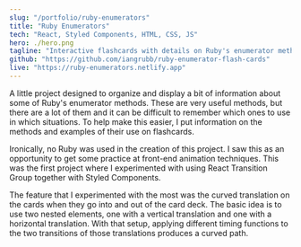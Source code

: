 ```yaml
---
slug: "/portfolio/ruby-enumerators"
title: "Ruby Enumerators"
tech: "React, Styled Components, HTML, CSS, JS"
hero: ./hero.png
tagline: "Interactive flashcards with details on Ruby's enumerator methods."
github: "https://github.com/iangrubb/ruby-enumerator-flash-cards"
live: "https://ruby-enumerators.netlify.app"
---
```


A little project designed to organize and display a bit of information about some of Ruby's enumerator methods. These are very useful methods, but there are a lot of them and it can be difficult to remember which ones to use in which situations. To help make this easier, I put information on the methods and examples of their use on flashcards.

Ironically, no Ruby was used in the creation of this project. I saw this as an opportunity to get some practice at front-end animation techniques. This was the first project where I experimented with using React Transition Group together with Styled Components.

The feature that I experimented with the most was the curved translation on the cards when they go into and out of the card deck. The basic idea is to use two nested elements, one with a vertical translation and one with a horizontal translation. With that setup, applying different timing functions to the two transitions of those translations produces a curved path.